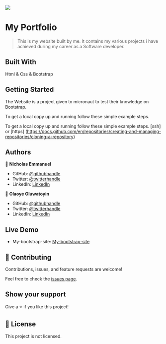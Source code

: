 ![](https://img.shields.io/badge/Microverse-blueviolet)

# My Portfolio

> This is my website built by me. It contains my various projects i have achieved during my career as a Software developer.

## Built With

Html & Css & Bootstrap

## Getting Started

The Website is a project given to micronaut to test their knowledge on Bootstrap.

To get a local copy up and running follow these simple example steps.

To get a local copy up and running follow these simple example steps.
[ssh] or [https] (https://docs.github.com/en/repositories/creating-and-managing-repositories/cloning-a-repository)

## Authors

👤 **Nicholas Emmanuel**

- GitHub: [@githubhandle](https://github.com/NickEmma)
- Twitter: [@twitterhandle](https://twitter.com/techieEmma)
- LinkedIn: [LinkedIn](https://linkedin.com/in/nicholas-emmanuel-6b9775207)

👤 **Olaoye Oluwatoyin**

- GitHub: [@githubhandle](https://github.com/MindPrepDev)
- Twitter: [@twitterhandle](https://twitter.com/olaoyeelijah)
- LinkedIn: [LinkedIn](#)

## Live Demo
- My-bootstrap-site: [My-bootstrap-site](https://nickemma.github.io/bootstrap-test/)

## 🤝 Contributing

Contributions, issues, and feature requests are welcome!

Feel free to check the [issues page](../../issues/).

## Show your support

Give a ⭐️ if you like this project!

## 📝 License

This project is not licensed.
